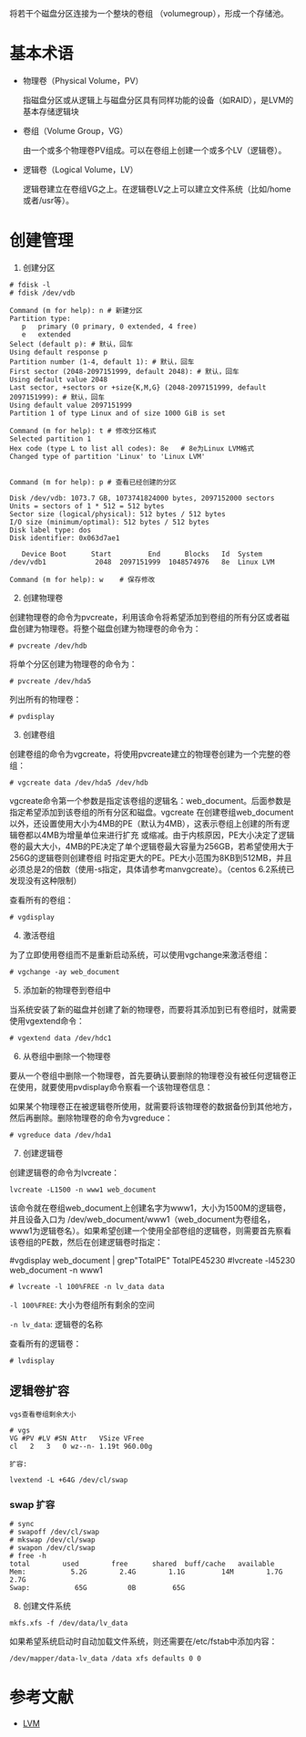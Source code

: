 
将若干个磁盘分区连接为一个整块的卷组 （volumegroup），形成一个存储池。


# 基本术语

- 物理卷（Physical Volume，PV）

  指磁盘分区或从逻辑上与磁盘分区具有同样功能的设备（如RAID），是LVM的基本存储逻辑块

- 卷组（Volume Group，VG）

  由一个或多个物理卷PV组成。可以在卷组上创建一个或多个LV（逻辑卷）。

- 逻辑卷（Logical Volume，LV）

  逻辑卷建立在卷组VG之上。在逻辑卷LV之上可以建立文件系统（比如/home或者/usr等）。


# 创建管理

1. 创建分区

```
# fdisk -l
# fdisk /dev/vdb

Command (m for help): n # 新建分区
Partition type:
   p   primary (0 primary, 0 extended, 4 free)
   e   extended
Select (default p): # 默认，回车
Using default response p
Partition number (1-4, default 1): # 默认，回车
First sector (2048-2097151999, default 2048): # 默认，回车
Using default value 2048
Last sector, +sectors or +size{K,M,G} (2048-2097151999, default 2097151999): # 默认，回车
Using default value 2097151999
Partition 1 of type Linux and of size 1000 GiB is set

Command (m for help): t # 修改分区格式
Selected partition 1
Hex code (type L to list all codes): 8e   # 8e为Linux LVM格式
Changed type of partition 'Linux' to 'Linux LVM'


Command (m for help): p # 查看已经创建的分区

Disk /dev/vdb: 1073.7 GB, 1073741824000 bytes, 2097152000 sectors
Units = sectors of 1 * 512 = 512 bytes
Sector size (logical/physical): 512 bytes / 512 bytes
I/O size (minimum/optimal): 512 bytes / 512 bytes
Disk label type: dos
Disk identifier: 0x063d7ae1

   Device Boot      Start         End      Blocks   Id  System
/dev/vdb1            2048  2097151999  1048574976   8e  Linux LVM

Command (m for help): w    # 保存修改
```

2. 创建物理卷

创建物理卷的命令为pvcreate，利用该命令将希望添加到卷组的所有分区或者磁盘创建为物理卷。将整个磁盘创建为物理卷的命令为：

```
# pvcreate /dev/hdb
```

将单个分区创建为物理卷的命令为：

```
# pvcreate /dev/hda5
```

列出所有的物理卷：

```
# pvdisplay
```

3. 创建卷组

创建卷组的命令为vgcreate，将使用pvcreate建立的物理卷创建为一个完整的卷组：

```
# vgcreate data /dev/hda5 /dev/hdb
```

vgcreate命令第一个参数是指定该卷组的逻辑名：web_document。后面参数是指定希望添加到该卷组的所有分区和磁盘。vgcreate 在创建卷组web_document以外，还设置使用大小为4MB的PE（默认为4MB），这表示卷组上创建的所有逻辑卷都以4MB为增量单位来进行扩充 或缩减。由于内核原因，PE大小决定了逻辑卷的最大大小，4MB的PE决定了单个逻辑卷最大容量为256GB，若希望使用大于256G的逻辑卷则创建卷组 时指定更大的PE。PE大小范围为8KB到512MB，并且必须总是2的倍数（使用-s指定，具体请参考manvgcreate）。（centos 6.2系统已发现没有这种限制）

查看所有的卷组：

```
# vgdisplay
```

4. 激活卷组

为了立即使用卷组而不是重新启动系统，可以使用vgchange来激活卷组：

```
# vgchange -ay web_document
```

5. 添加新的物理卷到卷组中

当系统安装了新的磁盘并创建了新的物理卷，而要将其添加到已有卷组时，就需要使用vgextend命令：

```
# vgextend data /dev/hdc1
```

6. 从卷组中删除一个物理卷

要从一个卷组中删除一个物理卷，首先要确认要删除的物理卷没有被任何逻辑卷正在使用，就要使用pvdisplay命令察看一个该物理卷信息：

如果某个物理卷正在被逻辑卷所使用，就需要将该物理卷的数据备份到其他地方，然后再删除。删除物理卷的命令为vgreduce：

```
# vgreduce data /dev/hda1
```

7. 创建逻辑卷

创建逻辑卷的命令为lvcreate：

```
lvcreate -L1500 -n www1 web_document
```

该命令就在卷组web_document上创建名字为www1，大小为1500M的逻辑卷，并且设备入口为 /dev/web_document/www1（web_document为卷组名，www1为逻辑卷名）。如果希望创建一个使用全部卷组的逻辑卷，则需要首先察看该卷组的PE数，然后在创建逻辑卷时指定：

#vgdisplay web_document | grep"TotalPE"
TotalPE45230
#lvcreate -l45230 web_document -n www1

```
# lvcreate -l 100%FREE -n lv_data data
```

`-l 100%FREE`: 大小为卷组所有剩余的空间

`-n lv_data`: 逻辑卷的名称

查看所有的逻辑卷：

```
# lvdisplay
```

## 逻辑卷扩容

`vgs查看卷组剩余大小`

```
# vgs
VG #PV #LV #SN Attr   VSize VFree
cl   2   3   0 wz--n- 1.19t 960.00g
```

`扩容:`

```
lvextend -L +64G /dev/cl/swap
```

### swap 扩容

```
# sync
# swapoff /dev/cl/swap
# mkswap /dev/cl/swap
# swapon /dev/cl/swap
# free -h
total        used        free      shared  buff/cache   available
Mem:           5.2G        2.4G        1.1G         14M        1.7G        2.7G
Swap:           65G          0B         65G
```

8. 创建文件系统

```
mkfs.xfs -f /dev/data/lv_data
```

如果希望系统启动时自动加载文件系统，则还需要在/etc/fstab中添加内容：

```
/dev/mapper/data-lv_data /data xfs defaults 0 0
```

# 参考文献

- [LVM](https://baike.baidu.com/item/LVM/6571177?fr=aladdin)

